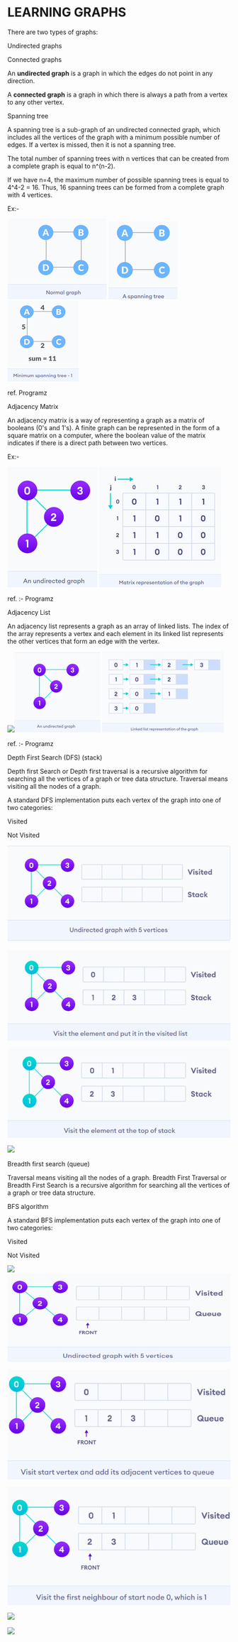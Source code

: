 # LEARNING GRAPHS

There are two types of graphs:

Undirected graphs

Connected graphs

An **undirected graph** is a graph in which the edges do not point in any direction.

A **connected graph** is a graph in which there is always a path from a vertex to any other vertex.

Spanning tree

A spanning tree is a sub-graph of an undirected connected graph, which includes all the vertices of the graph with a minimum possible number of edges. If a vertex is missed, then it is not a spanning tree.

The total number of spanning trees with n vertices that can be created from a complete graph is equal to n^(n-2).

If we have n=4, the maximum number of possible spanning trees is equal to 4^4-2 = 16. Thus, 16 spanning trees can be formed from a complete graph with 4 vertices.

Ex:-

![1689172907954](image/Graphs/1689172907954.png)    ![1689172888180](image/Graphs/1689172888180.png)   ![1689172915257](image/Graphs/1689172915257.png)

 ref. Programz

Adjacency Matrix

An adjacency matrix is a way of representing a graph as a matrix of booleans (0's and 1's). A finite graph can be represented in the form of a square matrix on a computer, where the boolean value of the matrix indicates if there is a direct path between two vertices.

Ex:-

![1689172926652](image/Graphs/1689172926652.png)   ![1689172932912](image/Graphs/1689172932912.png)

ref. :- Programz

Adjacency List

An adjacency list represents a graph as an array of linked lists. The index of the array represents a vertex and each element in its linked list represents the other vertices that form an edge with the vertex.

![](blob:vscode-webview://14juvrd2sq2tfbg9bhkfo06j8mg73u40p1nk1d0dc2a6dgcbo6nd/ca9f6ae1-32ca-44e9-8648-ea541764ac2a)![1689172963587](image/Graphs/1689172963587.png)  ![1689172968953](image/Graphs/1689172968953.png)

ref. :- Programz

Depth First Search (DFS) (stack)

Depth first Search or Depth first traversal is a recursive algorithm for searching all the vertices of a graph or tree data structure. Traversal means visiting all the nodes of a graph.

A standard DFS implementation puts each vertex of the graph into one of two categories:

Visited

Not Visited

![1689172999017](image/Graphs/1689172999017.png)

![1689173026172](image/Graphs/1689173026172.png)

![1689173033799](image/Graphs/1689173033799.png)

![](blob:vscode-webview://14juvrd2sq2tfbg9bhkfo06j8mg73u40p1nk1d0dc2a6dgcbo6nd/7c48a748-7c6e-438e-a817-af024163c9f5)

Breadth first search (queue)

Traversal means visiting all the nodes of a graph. Breadth First Traversal or Breadth First Search is a recursive algorithm for searching all the vertices of a graph or tree data structure.

BFS algorithm

A standard BFS implementation puts each vertex of the graph into one of two categories:

Visited

Not Visited

![](blob:vscode-webview://14juvrd2sq2tfbg9bhkfo06j8mg73u40p1nk1d0dc2a6dgcbo6nd/9ecc834a-6381-4132-aa27-515574b808fd)![1689173043462](image/Graphs/1689173043462.png)

![1689173054310](image/Graphs/1689173054310.png)

![1689173064161](image/Graphs/1689173064161.png)

![](blob:vscode-webview://14juvrd2sq2tfbg9bhkfo06j8mg73u40p1nk1d0dc2a6dgcbo6nd/35b6c351-2233-4555-9906-7e5bac1c3dcb)

![](blob:vscode-webview://14juvrd2sq2tfbg9bhkfo06j8mg73u40p1nk1d0dc2a6dgcbo6nd/811a0bd7-1c1f-4caa-ad21-08330094d9c9)
